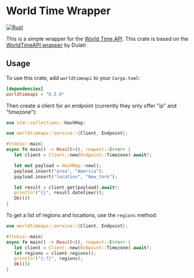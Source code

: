 # World Time Wrapper

[![Rust](https://github.com/powpow58/worldtimeapi-rs/actions/workflows/rust.yml/badge.svg)](https://github.com/powpow58/worldtimeapi-rs/actions/workflows/rust.yml)

This is a simple wrapper for the [World Time API](http://worldtimeapi.org). This crate is based on the [WorldTimeAPI wrapper](https://github.com/Dulatr/WorldTimeAPI) by Dulatr.

## Usage

To use this crate, add `worldtimeapi` to your `Cargo.toml`:

```toml
[dependencies]
worldtimeapi = "0.5.0"
```

Then create a client for an endpoint (currently they only offer "ip" and "timezone"):

```rust
use std::collections::HashMap;

use worldtimeapi::service::{Client, Endpoint};

#[tokio::main]
async fn main() -> Result<(), reqwest::Error> {
   let client = Client::new(Endpoint::Timezone).await?;

   let mut payload = HashMap::new();
   payload.insert("area", "America");
   payload.insert("location", "New_York");

   let result = client.get(payload).await?;
   println!("{}", result.datetime());
   Ok(())
}
```

To get a list of regions and locations, use the `regions` method:

```rust
use worldtimeapi::service::{Client, Endpoint};

#[tokio::main]
async fn main() -> Result<(), reqwest::Error> {
   let client = Client::new(Endpoint::Timezone).await?;
   let regions = client.regions();
   println!("{:?}", regions);
   Ok(())
}
```
